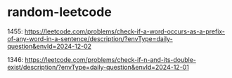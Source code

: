 # random-leetcode
1455: https://leetcode.com/problems/check-if-a-word-occurs-as-a-prefix-of-any-word-in-a-sentence/description/?envType=daily-question&envId=2024-12-02

1346: https://leetcode.com/problems/check-if-n-and-its-double-exist/description/?envType=daily-question&envId=2024-12-01
